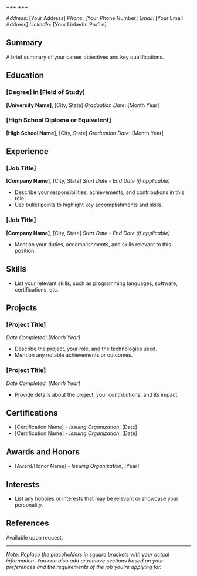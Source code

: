 +++
+++

_Address_: [Your Address]
_Phone_: [Your Phone Number]
_Email_: [Your Email Address]
_LinkedIn_: [Your LinkedIn Profile]

## Summary

A brief summary of your career objectives and key qualifications.

## Education

### [Degree] in [Field of Study]

**[University Name]**, [City, State]
_Graduation Date_: [Month Year]

### [High School Diploma or Equivalent]

**[High School Name]**, [City, State]
_Graduation Date_: [Month Year]

## Experience

### [Job Title]

**[Company Name]**, [City, State]
_Start Date_ - _End Date (if applicable)_

- Describe your responsibilities, achievements, and contributions in this role.
- Use bullet points to highlight key accomplishments and skills.

### [Job Title]

**[Company Name]**, [City, State]
_Start Date_ - _End Date (if applicable)_

- Mention your duties, accomplishments, and skills relevant to this position.

## Skills

- List your relevant skills, such as programming languages, software, certifications, etc.

## Projects

### [Project Title]

_Date Completed: [Month Year]_

- Describe the project, your role, and the technologies used.
- Mention any notable achievements or outcomes.

### [Project Title]

_Date Completed: [Month Year]_

- Provide details about the project, your contributions, and its impact.

## Certifications

- [Certification Name] - _Issuing Organization_, [Date]
- [Certification Name] - _Issuing Organization_, [Date]

## Awards and Honors

- [Award/Honor Name] - _Issuing Organization_, [Year]

## Interests

- List any hobbies or interests that may be relevant or showcase your personality.

## References

Available upon request.

---

_Note: Replace the placeholders in square brackets with your actual information. You can also add or remove sections based on your preferences and the requirements of the job you're applying for._
